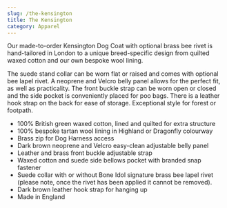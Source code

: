 ```yaml
---
slug: /the-kensington
title: The Kensington
category: Apparel
---
```

Our made-to-order Kensington Dog Coat with optional brass bee rivet is hand-tailored in London to a unique breed-specific design from quilted waxed cotton and our own bespoke wool lining.

The suede stand collar can be worn flat or raised and comes with optional bee lapel rivet. A neoprene and Velcro belly panel allows for the perfect fit, as well as practicality. The front buckle strap can be worn open or closed and the side pocket is conveniently placed for poo bags. There is a leather hook strap on the back for ease of storage. Exceptional style for forest or footpath.

* 100% British green waxed cotton, lined and quilted for extra structure
* 100% bespoke tartan wool lining in Highland or Dragonfly colourway
* Brass zip for Dog Harness access
* Dark brown neoprene and Velcro easy-clean adjustable belly panel
* Leather and brass front buckle adjustable strap
* Waxed cotton and suede side bellows pocket with branded snap fastener
* Suede collar with or without Bone Idol signature brass bee lapel rivet (please note, once the rivet has been applied it cannot be removed).
* Dark brown leather hook strap for hanging up
* Made in England
